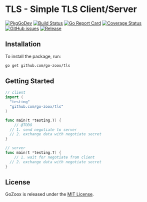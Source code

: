 # TLS - Simple TLS Client/Server

[![PkgGoDev](https://pkg.go.dev/badge/github.com/go-zoox/tls)](https://pkg.go.dev/github.com/go-zoox/tls)
[![Build Status](https://github.com/go-zoox/tls/actions/workflows/ci.yml/badge.svg?branch=master)](https://github.com/go-zoox/tls/actions/workflows/ci.yml)
[![Go Report Card](https://goreportcard.com/badge/github.com/go-zoox/tls)](https://goreportcard.com/report/github.com/go-zoox/tls)
[![Coverage Status](https://coveralls.io/repos/github/go-zoox/tls/badge.svg?branch=master)](https://coveralls.io/github/go-zoox/tls?branch=master)
[![GitHub issues](https://img.shields.io/github/issues/go-zoox/tls.svg)](https://github.com/go-zoox/tls/issues)
[![Release](https://img.shields.io/github/tag/go-zoox/tls.svg?label=Release)](https://github.com/go-zoox/tls/tags)

## Installation
To install the package, run:
```bash
go get github.com/go-zoox/tls
```

## Getting Started

```go
// client
import (
  "testing"
  "github.com/go-zoox/tls"
)

func main(t *testing.T) {
	// @TODO
  // 1. send negotiate to server
  // 2. exchange data with negotiate secret
}
```

```go
// server
func main(t *testing.T) {
	// 1. wait for negotiate from client
  // 2. exchange data with negotiate secret
}
```

## License
GoZoox is released under the [MIT License](./LICENSE).
